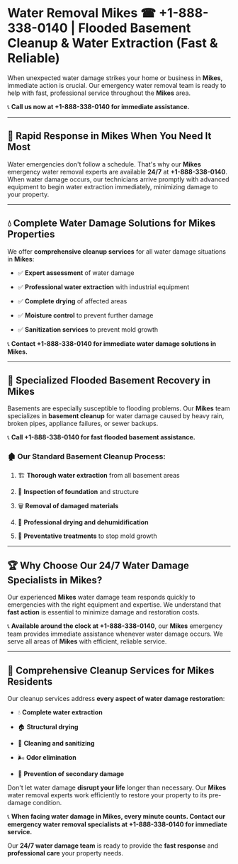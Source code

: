 # Water Removal Mikes ☎ +1-888-338-0140 | Flooded Basement Cleanup & Water Extraction (Fast & Reliable)

When unexpected water damage strikes your home or business in **Mikes**, immediate action is crucial. Our emergency water removal team is ready to help with fast, professional service throughout the **Mikes** area. 

📞 **Call us now at +1-888-338-0140 for immediate assistance.**
---
## 🚀 Rapid Response in Mikes When You Need It Most
Water emergencies don't follow a schedule. That's why our **Mikes** emergency water removal experts are available **24/7** at **+1-888-338-0140**. When water damage occurs, our technicians arrive promptly with advanced equipment to begin water extraction immediately, minimizing damage to your property.
---
## 💧 Complete Water Damage Solutions for Mikes Properties
We offer **comprehensive cleanup services** for all water damage situations in **Mikes**:
- ✅ **Expert assessment** of water damage  
- ✅ **Professional water extraction** with industrial equipment  
- ✅ **Complete drying** of affected areas  
- ✅ **Moisture control** to prevent further damage  
- ✅ **Sanitization services** to prevent mold growth  
📞 **Contact +1-888-338-0140 for immediate water damage solutions in Mikes.**
---
## 🌊 Specialized Flooded Basement Recovery in Mikes
Basements are especially susceptible to flooding problems. Our **Mikes** team specializes in **basement cleanup** for water damage caused by heavy rain, broken pipes, appliance failures, or sewer backups. 
📞 **Call +1-888-338-0140 for fast flooded basement assistance.**
### 🏚️ Our Standard Basement Cleanup Process:
1. 🏗️ **Thorough water extraction** from all basement areas  
2. 🔎 **Inspection of foundation** and structure  
3. 🗑️ **Removal of damaged materials**  
4. 💨 **Professional drying and dehumidification**  
5. 🚫 **Preventative treatments** to stop mold growth  
---
## 🏆 Why Choose Our 24/7 Water Damage Specialists in Mikes?
Our experienced **Mikes** water damage team responds quickly to emergencies with the right equipment and expertise. We understand that **fast action** is essential to minimize damage and restoration costs.
📞 **Available around the clock at +1-888-338-0140**, our **Mikes** emergency team provides immediate assistance whenever water damage occurs. We serve all areas of **Mikes** with efficient, reliable service.
---
## 🧹 Comprehensive Cleanup Services for Mikes Residents
Our cleanup services address **every aspect of water damage restoration**:
- 💧 **Complete water extraction**  
- 🏠 **Structural drying**  
- 🧼 **Cleaning and sanitizing**  
- 🌬️ **Odor elimination**  
- 🚫 **Prevention of secondary damage**  
Don't let water damage **disrupt your life** longer than necessary. Our **Mikes** water removal experts work efficiently to restore your property to its pre-damage condition.
📞 **When facing water damage in Mikes, every minute counts. Contact our emergency water removal specialists at +1-888-338-0140 for immediate service.**
Our **24/7 water damage team** is ready to provide the **fast response** and **professional care** your property needs.
